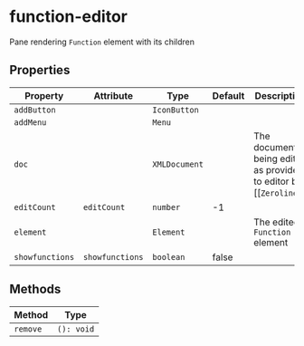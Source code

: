 # function-editor

Pane rendering `Function` element with its children

## Properties

| Property        | Attribute       | Type          | Default | Description                                      |
|-----------------|-----------------|---------------|---------|--------------------------------------------------|
| `addButton`     |                 | `IconButton`  |         |                                                  |
| `addMenu`       |                 | `Menu`        |         |                                                  |
| `doc`           |                 | `XMLDocument` |         | The document being edited as provided to editor by [[`Zeroline`]]. |
| `editCount`     | `editCount`     | `number`      | -1      |                                                  |
| `element`       |                 | `Element`     |         | The edited `Function` element                    |
| `showfunctions` | `showfunctions` | `boolean`     | false   |                                                  |

## Methods

| Method   | Type       |
|----------|------------|
| `remove` | `(): void` |
